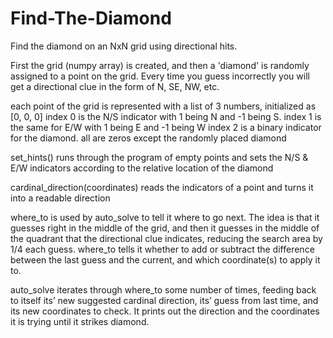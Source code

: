 # Find-The-Diamond
Find the diamond on an NxN grid using directional hits.

First the grid (numpy array) is created, and then a 'diamond' is randomly assigned to a point on the grid.
Every time you guess incorrectly you will get a directional clue in the form of N, SE, NW, etc.

each point of the grid is represented with a list of 3 numbers, initialized as [0, 0, 0]
index 0 is the N/S indicator with 1 being N and -1 being S. index 1 is the same for E/W with 1 being E and -1 being W
index 2 is a binary indicator for the diamond. all are zeros except the randomly placed diamond

set_hints() runs through the program of empty points and sets the N/S & E/W indicators according to the relative location of the diamond

cardinal_direction(coordinates) reads the indicators of a point and turns it into a readable direction

where_to is used by auto_solve to tell it where to go next. The idea is that it guesses right in the middle of the grid, and then it guesses in the middle of the quadrant that the directional clue indicates, reducing the search area by 1/4 each guess. where_to tells it whether to add or subtract the difference between the last guess and the current, and which coordinate(s) to apply it to.

auto_solve iterates through where_to some number of times, feeding back to itself its’ new suggested cardinal direction, its’ guess from last time, and its new coordinates to check. It prints out the direction and the coordinates it is trying until it strikes diamond.
